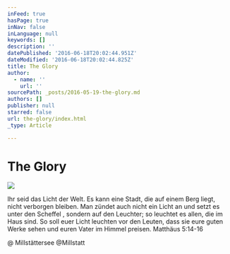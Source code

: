 ```yaml
---
inFeed: true
hasPage: true
inNav: false
inLanguage: null
keywords: []
description: ''
datePublished: '2016-06-18T20:02:44.951Z'
dateModified: '2016-06-18T20:02:44.825Z'
title: The Glory
author:
  - name: ''
    url: ''
sourcePath: _posts/2016-05-19-the-glory.md
authors: []
publisher: null
starred: false
url: the-glory/index.html
_type: Article

---
```

# The Glory
![](https://s3-us-west-2.amazonaws.com/the-grid-img/p/8d3ca7477886a1b034f0e2d1328d1419880e01bf.jpg)

Ihr seid das Licht der Welt. Es kann eine Stadt, die auf einem Berg liegt, nicht verborgen bleiben. Man zündet auch nicht ein Licht an und setzt es unter den Scheffel , sondern auf den Leuchter; so leuchtet es allen, die im Haus sind. So soll euer Licht leuchten vor den Leuten, dass sie eure guten Werke sehen und euren Vater im Himmel preisen. Matthäus 5:14‭-‬16

@ Millstättersee @Millstatt
